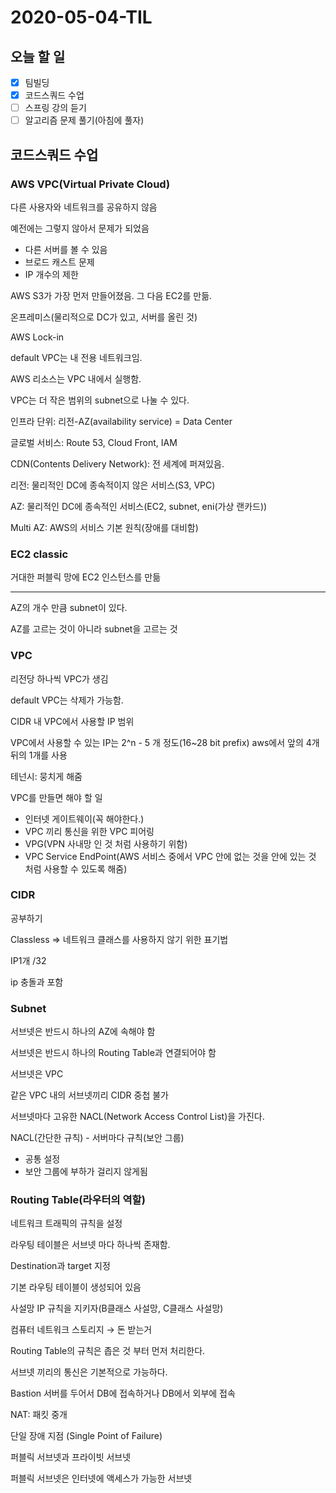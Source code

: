 # 2020-05-04-TIL

## 오늘 할 일

- [x] 팀빌딩
- [x] 코드스쿼드 수업
- [ ] 스프링 강의 듣기
- [ ] 알고리즘 문제 풀기(아침에 풀자)

## 코드스쿼드 수업

### AWS VPC(Virtual Private Cloud)

다른 사용자와 네트워크를 공유하지 않음

예전에는 그렇지 않아서 문제가 되었음

- 다른 서버를 볼 수 있음
- 브로드 캐스트 문제
- IP 개수의 제한

AWS S3가 가장 먼저 만들어졌음. 그 다음 EC2를 만듦.

온프레미스(물리적으로 DC가 있고, 서버를 올린 것)

AWS Lock-in 

default VPC는 내 전용 네트워크임.

AWS 리소스는 VPC 내에서 실행함.

VPC는 더 작은 범위의 subnet으로 나눌 수 있다.

인프라 단위: 리전-AZ(availability service) = Data Center

글로벌 서비스: Route 53, Cloud Front, IAM

CDN(Contents Delivery Network): 전 세계에 퍼져있음.

리전: 물리적인 DC에 종속적이지 않은 서비스(S3, VPC)

AZ: 물리적인 DC에 종속적인 서비스(EC2, subnet, eni(가상 랜카드))

Multi AZ: AWS의 서비스 기본 원칙(장애를 대비함)

### EC2 classic

거대한 퍼블릭 망에 EC2 인스턴스를 만듦

---

AZ의 개수 만큼 subnet이 있다.

AZ를 고르는 것이 아니라 subnet을 고르는 것

### VPC

리전당 하나씩 VPC가 생김

default VPC는 삭제가 가능함.

CIDR 내 VPC에서 사용할 IP 범위

VPC에서 사용할 수 있는 IP는 2^n - 5 개 정도(16~28 bit prefix) aws에서 앞의 4개 뒤의 1개를 사용

테넌시: 뭉치게 해줌

VPC를 만들면 해야 할 일

- 인터넷 게이트웨이(꼭 해야한다.)
- VPC 끼리 통신을 위한 VPC 피어링
- VPG(VPN 사내망 인 것 처럼 사용하기 위함)
- VPC Service EndPoint(AWS 서비스 중에서 VPC 안에 없는 것을 안에 있는 것 처럼 사용할 수 있도록 해줌)

### CIDR

공부하기

Classless ⇒ 네트워크 클래스를 사용하지 않기 위한 표기법

IP1개 /32

ip 충돌과 포함

### Subnet

서브넷은 반드시 하나의 AZ에 속해야 함

서브넷은 반드시 하나의 Routing Table과 연결되어야 함

서브넷은 VPC 

같은 VPC 내의 서브넷끼리 CIDR 중첩 불가

서브넷마다 고유한 NACL(Network Access Control List)을 가진다.

NACL(간단한 규칙) - 서버마다 규칙(보안 그룹)

- 공통 설정
- 보안 그룹에 부하가 걸리지 않게됨

### Routing Table(라우터의 역할)

네트워크 트래픽의 규칙을 설정

라우팅 테이블은 서브넷 마다 하나씩 존재함.

Destination과 target 지정

기본 라우팅 테이블이 생성되어 있음

사설망 IP 규칙을 지키자(B클래스 사설망, C클래스 사설망)

컴퓨터 네트워크 스토리지 → 돈 받는거

Routing Table의 규칙은 좁은 것 부터 먼저 처리한다.

서브넷 끼리의 통신은 기본적으로 가능하다.

Bastion 서버를 두어서 DB에 접속하거나 DB에서 외부에 접속

NAT: 패킷 중개



단일 장애 지점 (Single Point of Failure)

퍼블릭 서브넷과 프라이빗 서브넷

퍼블릭 서브넷은 인터넷에 액세스가 가능한 서브넷

